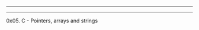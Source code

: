 _______________________________________
*************************************
0x05. C - Pointers, arrays and strings
